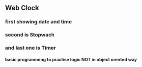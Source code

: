 ## Web Clock 
### first showing date and time
### second is Stopwach
### and last one is Timer
#### basic programming to practise logic NOT in object orented way